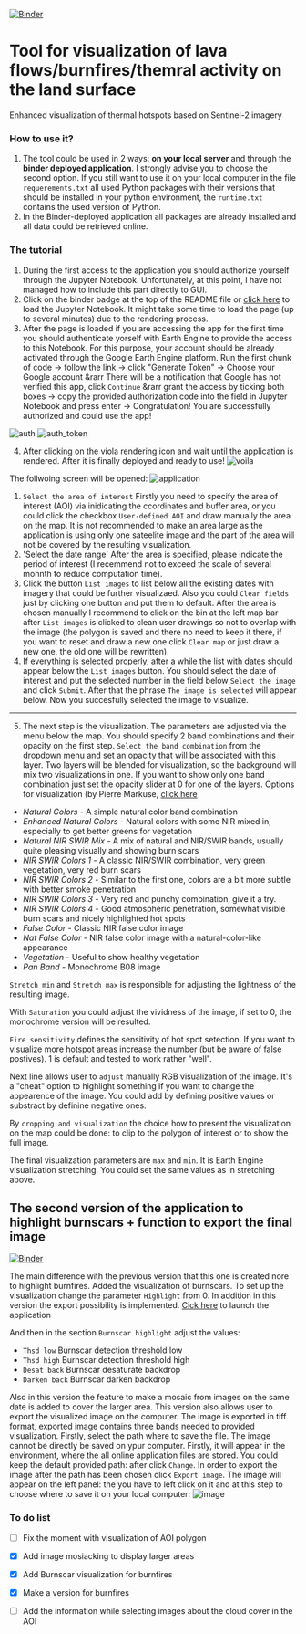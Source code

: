 [![Binder](https://mybinder.org/badge_logo.svg)](https://mybinder.org/v2/gh/kedich22/Thermal-Sentinel/main?labpath=Test%20burnscar.ipynb)
# Tool for visualization of lava flows/burnfires/themral activity on the land surface
Enhanced visualization of thermal hotspots based on Sentinel-2 imagery

### How to use it?
1. The tool could be used in 2 ways: **on your local server** and through the **binder deployed application**. I strongly advise you to choose the second option.
If you still want to use it on your local computer in the file `requerements.txt` all used Python packages with their versions that should be installed in your python environment, the `runtime.txt` contains the used version of Python.
2. In the Binder-deployed application all packages are already installed and all data could be retrieved online.

### The tutorial
1. During the first access to the application you should authorize yourself through the Jupyter Notebook. Unfortunately, at this point, I have not managed how to include this part directly to GUI. 
2. Click on the binder badge at the top of the README file or [click here](https://mybinder.org/v2/gh/kedich22/Thermal-Sentinel/main?labpath=Test%20burnscar.ipynb) to load the Jupyter Notebook. It might take some time to load the page (up to several minutes) due to the rendering process.
3. After the page is loaded if you are accessing the app for the first time you should authenticate yorself with Earth Engine to provide the access to this Notebook. For this purpose, your account should be already activated through the Google Earth Engine platform. 
Run the first chunk of code &rarr; follow the link &rarr; click "Generate Token" &rarr; Choose your Google account &rarr There will be a notification that Google has not verified this app, click `Continue` &rarr grant the access by ticking both boxes &rarr; copy the provided authorization code into the field in Jupyter Notebook and press enter &rarr; Congratulation! You are successfully authorized and could use the app!

![auth](https://user-images.githubusercontent.com/70434411/183929591-2a1d9d6f-62eb-422f-b38f-63e3e444988e.png)
![auth_token](https://user-images.githubusercontent.com/70434411/183929684-a87aa178-820b-46c1-9011-e2248fdc84e9.png)

4. After clicking on the viola rendering icon and wait until the application is rendered. After it is finally deployed and ready to use!
![voila](https://user-images.githubusercontent.com/70434411/183935707-ced0268c-56fb-4f51-b69b-fefe47df5190.png)

The follwoing screen will be opened:
![application](https://user-images.githubusercontent.com/70434411/186253616-70241bf0-02c5-438c-819f-9721d2dbb185.png)

1. `Select the area of interest` Firstly you need to specify the area of interest (AOI) via inidicating the ccordinates and buffer area, or you could click the checkbox `User-defined AOI` and draw manually the area on the map. It is not recommended to make an area large as the application is using only one sateelite image and the part of the area will not be covered by the resulting visualization. 
2. 'Select the date range` After the area is specified, please indicate the period of interest (I recemmend not to exceed the scale of several monnth to reduce computation time).
3. Click the button `List images` to list below all the existing dates with imagery that could be further visualizaed. Also you could `Clear fields` just by clicking one button and put them to default. After the area is chosen manually I recommend to click on the bin at the left map bar after `List images` is clicked to clean user drawings so not to overlap with the image (the polygon is saved and there no need to keep it there, if you want to reset and draw a new one click `Clear map` or just draw a new one, the old one will be rewritten).
4. If everything is selected properly, after a while the list with dates should appear below the `List images` button. You should select the date of interest and put the selected number in the field below `Select the image` and click `Submit`. After that the phrase `The image is selected` will appear below. Now you succesfully selected the image to visualize.
---
5. The next step is the visualization. The parameters are adjusted via the menu below the map.
You should specify 2 band combinations and their opacity on the first step. `Select the band combination` from the dropdown menu and set an opacity that will be associated with this layer. Two layers will be blended for visualization, so the background will mix two visualizations in one. If you want to show only one band combination just set the opacity slider at 0 for one of the layers.
Options for visualization (by Pierre Markuse, [click here](https://pierre-markuse.net/2018/04/30/visualizing-wildfires-burn-scars-sentinel-hub-eo-browser/)
- *Natural Colors* - A simple natural color band combination
- *Enhanced Natural Colors* - Natural colors with some NIR mixed in, especially to get better greens for vegetation
- *Natural NIR SWIR Mix* - A mix of natural and NIR/SWIR bands, usually quite pleasing visually and showing burn scars
- *NIR SWIR Colors 1* - A classic NIR/SWIR combination, very green vegetation, very red burn scars
- *NIR SWIR Colors 2* - Similar to the first one, colors are a bit more subtle with better smoke penetration
- *NIR SWIR Colors 3* - Very red and punchy combination, give it a try.
- *NIR SWIR Colors 4* - Good atmospheric penetration, somewhat visible burn scars and nicely highlighted hot spots
- *False Color* - Classic NIR false color image
- *Nat False Color* - NIR false color image with a natural-color-like appearance
- *Vegetation* - Useful to show healthy vegetation
- *Pan Band* - Monochrome B08 image

`Stretch min` and `Stretch max` is responsible for adjusting the lightness of the resulting image. 

With `Saturation` you could adjust the vividness of the image, if set to 0, the monochrome version will be resulted.

`Fire sensitivity` defines the sensitivity of hot spot setection. If you want to visualize more hotspot areas increase the number (but be aware of false postives). 1 is default and tested to work rather "well".

Next line allows user to `adjust` manually RGB visualization of the image. It's a "cheat" option to highlight something if you want to change the appearence of the image. You could add by defining positive values or substract by definine negative ones.

By `cropping and visualization` the choice how to present the visualization on the map could be done: to clip to the polygon of interest or to show the full image.

The final visualization parameters are `max` and `min`. It is Earth Engine visualization stretching. You could set the same values as in stretching above.

## The second version of the application to highlight burnscars + function to export the final image
[![Binder](https://mybinder.org/badge_logo.svg)](https://mybinder.org/v2/gh/kedich22/Thermal-Sentinel/main?labpath=Burnscar_forfires_new.ipynb)

The main difference with the previous version that this one is created nore to highlight burnfires. Added the visualization of burnscars. To set up the visualization change the parameter `Highlight` from 0. In addition in this version the export possibility is implemented.
[Cick here](https://mybinder.org/v2/gh/kedich22/Thermal-Sentinel/main?labpath=Burnscar_forfires_new.ipynb) to launch the application

And then in the section `Burnscar highlight` adjust the values:
- `Thsd low` Burnscar detection threshold low
- `Thsd high` Burnscar detection threshold high
- `Desat back` Burnscar desaturate backdrop
- `Darken back` Burnscar darken backdrop

Also in this version the feature to make a mosaic from images on the same date is added to cover the larger area.
This version also allows user to export the visualized image on the computer. The image is exported in tiff format, exported image contains three bands needed to provided visualization.
Firstly, select the path where to save the file. The image cannot be directly be saved on ypur computer. Firstly, it will appear in the environment, where the all online application files are stored. You could keep the default provided path: after click `Change`. 
In order to export the image after the path has been chosen click `Export image`. 
The image will appear on the left panel: the you have to left click on it and at this step to choose where to save it on your local computer:
![image](https://user-images.githubusercontent.com/70434411/195396364-aa5e0299-d02e-4fce-bd8a-071099a8e5c0.png)
### To do list
- [ ] Fix the moment with visualization of AOI polygon
- [x] Add image mosiacking to display larger areas
- [x] Add Burnscar visualization for burnfires
- [x] Make a version for burnfires
- [ ] Add the information while selecting images about the cloud cover in the AOI



